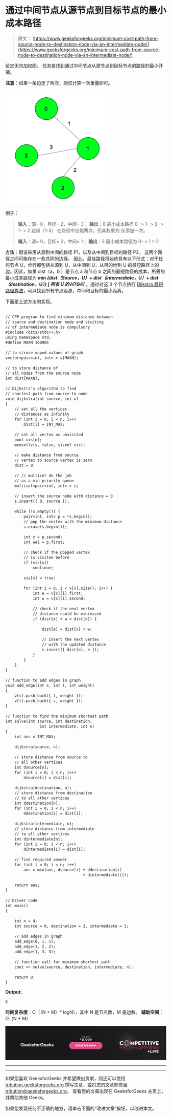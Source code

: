 # 通过中间节点从源节点到目标节点的最小成本路径

> 原文： [https://www.geeksforgeeks.org/minimum-cost-path-from-source-node-to-destination-node-via-an-intermediate-node/](https://www.geeksforgeeks.org/minimum-cost-path-from-source-node-to-destination-node-via-an-intermediate-node/)

给定无向加权图。 任务是找到通过中间节点从源节点到目标节点的路径的最小开销。

**注意**：如果一条边走了两次，则仅计算一次重量即可。

![](img/8c09c9360b881a5422eb2a7c5c7081ce.png)

例子：

> **输入**：源= 0，目标= 2，中间= 3；
> **输出**：6
> 最小成本路径 0- > 1- > 3- > 1- > 2
> 边缘（1-3） 在路径中出现两次，但其权重为
> 仅添加一次。
> 
> **输入**：源= 0，目标= 2，中间= 1；
> **输出**：3
> 最小成本路径为 0- > 1 > 2

**方法**：假设采用从源到中间的路径 P1，以及从中间到目标的路径 P2。 这两个路径之间可能存在一些共同的边缘。 因此，最佳路径将始终具有以下形式：对于任何节点 U，步行都包括从源到 U，从中间到 U，从目的地到 U 的最短路径上的边。因此，如果 dist（a，b ）是节点 a 和节点 b 之间的最短路径的成本，所需的最小成本路径为 ***min {dist（Source，U）+ dist（intermediate，U）+ dist（destination，U）} [ 所有 U 的 HTG4]*** 。通过对这 3 个节点执行 [Dijkstra 最短路径算法](https://www.geeksforgeeks.org/greedy-algorithms-set-6-dijkstras-shortest-path-algorithm/)，可以找到所有节点距源，中间和目标的最小距离。

下面是上述方法的实现。

```

// CPP program to find minimum distance between 
// source and destination node and visiting 
// of intermediate node is compulsory 
#include <bits/stdc++.h> 
using namespace std; 
#define MAXN 100005 

// to strore maped values of graph 
vector<pair<int, int> > v[MAXN]; 

// to store distance of 
// all nodes from the source node 
int dist[MAXN]; 

// Dijkstra's algorithm to find 
// shortest path from source to node 
void dijkstra(int source, int n) 
{ 
    // set all the vertices 
    // distances as infinity 
    for (int i = 0; i < n; i++) 
        dist[i] = INT_MAX; 

    // set all vertex as unvisited 
    bool vis[n]; 
    memset(vis, false, sizeof vis); 

    // make distance from source 
    // vertex to source vertex is zero 
    dist = 0; 

    // // multiset do the job 
    // as a min-priority queue 
    multiset<pair<int, int> > s; 

    // insert the source node with distance = 0 
    s.insert({ 0, source }); 

    while (!s.empty()) { 
        pair<int, int> p = *s.begin(); 
        // pop the vertex with the minimum distance 
        s.erase(s.begin()); 

        int x = p.second; 
        int wei = p.first; 

        // check if the popped vertex 
        // is visited before 
        if (vis[x]) 
            continue; 

        vis[x] = true; 

        for (int i = 0; i < v[x].size(); i++) { 
            int e = v[x][i].first; 
            int w = v[x][i].second; 

            // check if the next vertex 
            // distance could be minimized 
            if (dist[x] + w < dist[e]) { 

                dist[e] = dist[x] + w; 

                // insert the next vertex 
                // with the updated distance 
                s.insert({ dist[e], e }); 
            } 
        } 
    } 
} 

// function to add edges in graph 
void add_edge(int s, int t, int weight) 
{ 
    v[s].push_back({ t, weight }); 
    v[t].push_back({ s, weight }); 
} 

// function to find the minimum shortest path 
int solve(int source, int destination,  
               int intermediate, int n) 
{ 
    int ans = INT_MAX; 

    dijkstra(source, n); 

    // store distance from source to 
    // all other vertices 
    int dsource[n]; 
    for (int i = 0; i < n; i++) 
        dsource[i] = dist[i]; 

    dijkstra(destination, n); 
    // store distance from destination 
    // to all other vertices 
    int ddestination[n]; 
    for (int i = 0; i < n; i++) 
        ddestination[i] = dist[i]; 

    dijkstra(intermediate, n); 
    // store distance from intermediate 
    // to all other vertices 
    int dintermediate[n]; 
    for (int i = 0; i < n; i++) 
        dintermediate[i] = dist[i]; 

    // find required answer 
    for (int i = 0; i < n; i++) 
        ans = min(ans, dsource[i] + ddestination[i] 
                                  + dintermediate[i]); 

    return ans; 
} 

// Driver code 
int main() 
{ 

    int n = 4; 
    int source = 0, destination = 2, intermediate = 3; 

    // add edges in graph 
    add_edge(0, 1, 1); 
    add_edge(1, 2, 2); 
    add_edge(1, 3, 3); 

    // function call for minimum shortest path 
    cout << solve(source, destination, intermediate, n); 

    return 0; 
} 

```

**Output:**

```
6

```

**时间复杂度**：O（（N + M）* logN），其中 N 是节点数，M 是边数。
**辅助空间**：O（N + M）

![competitive-programming-img](img/5211864e7e7a28eeeb039fa5d6073a24.png)

* * *

* * *

如果您喜欢 GeeksforGeeks 并希望做出贡献，则还可以使用 [tribution.geeksforgeeks.org](https://contribute.geeksforgeeks.org/) 撰写文章，或将您的文章邮寄至 tribution@geeksforgeeks.org。 查看您的文章出现在 GeeksforGeeks 主页上，并帮助其他 Geeks。

如果您发现任何不正确的地方，请单击下面的“改进文章”按钮，以改进本文。